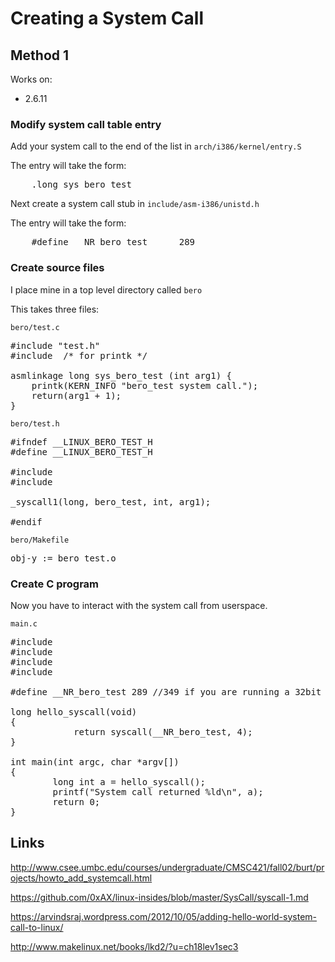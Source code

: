 # Creating a System Call

## Method 1

Works on:
* 2.6.11

### Modify system call table entry

Add your system call to the end of the list in `arch/i386/kernel/entry.S`

The entry will take the form:
<pre>
	.long sys_bero_test
</pre>

Next create a system call stub in `include/asm-i386/unistd.h`

The entry will take the form:
<pre>
    #define __NR_bero_test		289
</pre>

### Create source files

I place mine in a top level directory called `bero`

This takes three files:

`bero/test.c`
<pre>
#include "test.h"
#include <linux/kernel.h> /* for printk */

asmlinkage long sys_bero_test (int arg1) {
	printk(KERN_INFO "bero_test system call.");
    return(arg1 + 1);
}
</pre>

`bero/test.h`
<pre>
#ifndef __LINUX_BERO_TEST_H
#define __LINUX_BERO_TEST_H

#include <linux/unistd.h>
#include <linux/linkage.h>

_syscall1(long, bero_test, int, arg1);

#endif
</pre>

`bero/Makefile`
<pre>
obj-y := bero_test.o
</pre>

### Create C program

Now you have to interact with the system call from userspace.

`main.c`
<pre>
#include <stdio.h>
#include <linux/kernel.h>
#include <sys/syscall.h>
#include <unistd.h>
 
#define __NR_bero_test 289 //349 if you are running a 32bit kernel and following my tutorial
 
long hello_syscall(void)
{
            return syscall(__NR_bero_test, 4);
}
 
int main(int argc, char *argv[])
{
        long int a = hello_syscall();
        printf("System call returned %ld\n", a);
        return 0;
}
</pre>

## Links

http://www.csee.umbc.edu/courses/undergraduate/CMSC421/fall02/burt/projects/howto_add_systemcall.html

https://github.com/0xAX/linux-insides/blob/master/SysCall/syscall-1.md

https://arvindsraj.wordpress.com/2012/10/05/adding-hello-world-system-call-to-linux/

http://www.makelinux.net/books/lkd2/?u=ch18lev1sec3

